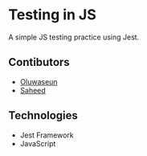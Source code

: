 # Testing in JS
A simple JS testing practice using Jest.

## Contibutors
- [Oluwaseun](https://github.com/bellom)
- [Saheed](https://github.com/suretrust)


## Technologies

- Jest Framework
- JavaScript

